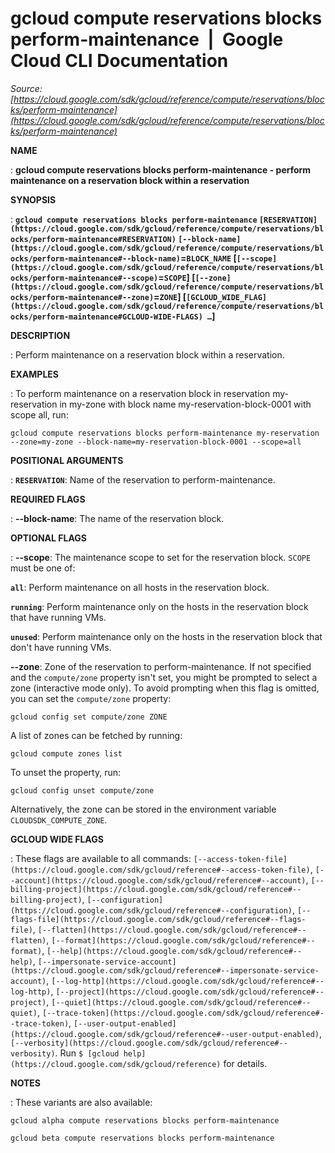 # gcloud compute reservations blocks perform-maintenance  |  Google Cloud CLI Documentation

*Source: [https://cloud.google.com/sdk/gcloud/reference/compute/reservations/blocks/perform-maintenance](https://cloud.google.com/sdk/gcloud/reference/compute/reservations/blocks/perform-maintenance)*

**NAME**

: **gcloud compute reservations blocks perform-maintenance - perform maintenance on a reservation block within a reservation**

**SYNOPSIS**

: **`gcloud compute reservations blocks perform-maintenance` `[RESERVATION](https://cloud.google.com/sdk/gcloud/reference/compute/reservations/blocks/perform-maintenance#RESERVATION)` `[--block-name](https://cloud.google.com/sdk/gcloud/reference/compute/reservations/blocks/perform-maintenance#--block-name)`=`BLOCK_NAME` [`[--scope](https://cloud.google.com/sdk/gcloud/reference/compute/reservations/blocks/perform-maintenance#--scope)`=`SCOPE`] [`[--zone](https://cloud.google.com/sdk/gcloud/reference/compute/reservations/blocks/perform-maintenance#--zone)`=`ZONE`] [`[GCLOUD_WIDE_FLAG](https://cloud.google.com/sdk/gcloud/reference/compute/reservations/blocks/perform-maintenance#GCLOUD-WIDE-FLAGS) …`]**

**DESCRIPTION**

: Perform maintenance on a reservation block within a reservation.

**EXAMPLES**

: To perform maintenance on a reservation block in reservation my-reservation in
my-zone with block name my-reservation-block-0001 with scope all, run:

```
gcloud compute reservations blocks perform-maintenance my-reservation --zone=my-zone --block-name=my-reservation-block-0001 --scope=all
```

**POSITIONAL ARGUMENTS**

: **`RESERVATION`**:
Name of the reservation to perform-maintenance.

**REQUIRED FLAGS**

: **--block-name**:
The name of the reservation block.

**OPTIONAL FLAGS**

: **--scope**:
The maintenance scope to set for the reservation block.
`SCOPE` must be one of:

**`all`**:
Perform maintenance on all hosts in the reservation block.

**`running`**:
Perform maintenance only on the hosts in the reservation block that have running
VMs.

**`unused`**:
Perform maintenance only on the hosts in the reservation block that don't have
running VMs.

**--zone**:
Zone of the reservation to perform-maintenance. If not specified and the
``compute/zone`` property isn't set, you might
be prompted to select a zone (interactive mode only).
To avoid prompting when this flag is omitted, you can set the
``compute/zone`` property:

```
gcloud config set compute/zone ZONE
```

A list of zones can be fetched by running:

```
gcloud compute zones list
```

To unset the property, run:

```
gcloud config unset compute/zone
```

Alternatively, the zone can be stored in the environment variable
``CLOUDSDK_COMPUTE_ZONE``.

**GCLOUD WIDE FLAGS**

: These flags are available to all commands: `[--access-token-file](https://cloud.google.com/sdk/gcloud/reference#--access-token-file)`,
`[--account](https://cloud.google.com/sdk/gcloud/reference#--account)`, `[--billing-project](https://cloud.google.com/sdk/gcloud/reference#--billing-project)`,
`[--configuration](https://cloud.google.com/sdk/gcloud/reference#--configuration)`,
`[--flags-file](https://cloud.google.com/sdk/gcloud/reference#--flags-file)`,
`[--flatten](https://cloud.google.com/sdk/gcloud/reference#--flatten)`, `[--format](https://cloud.google.com/sdk/gcloud/reference#--format)`, `[--help](https://cloud.google.com/sdk/gcloud/reference#--help)`, `[--impersonate-service-account](https://cloud.google.com/sdk/gcloud/reference#--impersonate-service-account)`,
`[--log-http](https://cloud.google.com/sdk/gcloud/reference#--log-http)`,
`[--project](https://cloud.google.com/sdk/gcloud/reference#--project)`, `[--quiet](https://cloud.google.com/sdk/gcloud/reference#--quiet)`, `[--trace-token](https://cloud.google.com/sdk/gcloud/reference#--trace-token)`, `[--user-output-enabled](https://cloud.google.com/sdk/gcloud/reference#--user-output-enabled)`,
`[--verbosity](https://cloud.google.com/sdk/gcloud/reference#--verbosity)`.
Run `$ [gcloud help](https://cloud.google.com/sdk/gcloud/reference)` for details.

**NOTES**

: These variants are also available:

```
gcloud alpha compute reservations blocks perform-maintenance
```

```
gcloud beta compute reservations blocks perform-maintenance
```